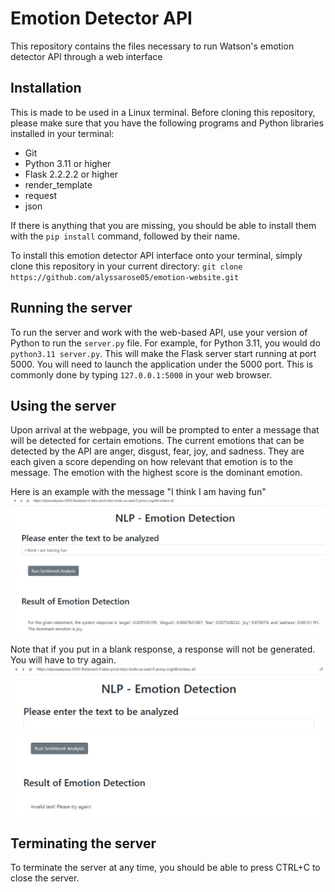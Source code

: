 # Emotion Detector API

This repository contains the files necessary to run Watson's emotion detector API through a web interface


## Installation
This is made to be used in a Linux terminal. Before cloning this repository, please make sure that you have the following programs and Python libraries installed in your terminal:
- Git
- Python 3.11 or higher
- Flask 2.2.2.2 or higher
- render_template
- request
- json

If there is anything that you are missing, you should be able to install them with the `pip install` command, followed by their name.

To install this emotion detector API interface onto your terminal, simply clone this repository in your current directory: `git clone https://github.com/alyssarose05/emotion-website.git`

## Running the server
To run the server and work with the web-based API, use your version of Python to run the `server.py` file. For example, for Python 3.11, you would do `python3.11 server.py`. This will make the Flask server start running at port 5000. 
You will need to launch the application under the 5000 port. This is commonly done by typing `127.0.0.1:5000` in your web browser.

## Using the server
Upon arrival at the webpage, you will be prompted to enter a message that will be detected for certain emotions. The current emotions that can be detected by the API are anger, disgust, fear, joy, and sadness. They are each given a score depending on how relevant that emotion is to the message. The emotion with the highest score is the dominant emotion. 

Here is an example with the message "I think I am having fun"
![](Images/demonstration.png)

Note that if you put in a blank response, a response will not be generated. You will have to try again.
![](Images/error.png)

## Terminating the server
To terminate the server at any time, you should be able to press CTRL+C to close the server.



